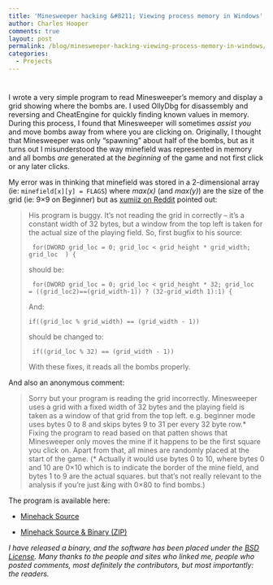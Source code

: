 ```yaml
---
title: 'Minesweeper hacking &#8211; Viewing process memory in Windows'
author: Charles Hooper
comments: true
layout: post
permalink: /blog/minesweeper-hacking-viewing-process-memory-in-windows/
categories:
  - Projects
---
```

# 

I wrote a very simple program to read Minesweeper’s memory and display a grid showing where the bombs are. I used OllyDbg for disassembly and reversing and CheatEngine for quickly finding known values in memory. During this process, I found that Minesweeper will sometimes *assist you* and move bombs away from where you are clicking on. Originally, I thought that Minesweeper was only “spawning” about half of the bombs, but as it turns out I misunderstood the way minefield was represented in memory and all bombs *are* generated at the *beginning* of the game and not first click or any later clicks.

My error was in thinking that minefield was stored in a 2-dimensional array (ie: `minefield[x][y] = FLAGS`) where *max(x)* (and *max(y)*) are the size of the grid (ie: 9×9 on Beginner) but as [xumiiz on Reddit][1] pointed out:

 [1]: http://www.reddit.com/user/xumiiz/

> His program is buggy. It’s not reading the grid in correctly – it’s a constant width of 32 bytes, but a window from the top left is taken for the actual size of the playing field. So, first bugfix to his source:
> 
> ` for(DWORD grid_loc = 0; grid_loc < grid_height * grid_width; grid_loc  ) {`
> 
> should be:
> 
> ` for(DWORD grid_loc = 0; grid_loc < grid_height * 32; grid_loc  = ((grid_loc2)==(grid_width-1)) ? (32-grid_width 1):1) {`
> 
> And:
> 
> `if((grid_loc % grid_width) == (grid_width - 1))`
> 
> should be changed to:
> 
> ` if((grid_loc % 32) == (grid_width - 1))`
> 
> With these fixes, it reads all the bombs properly.

And also an anonymous comment:

> Sorry but your program is reading the grid incorrectly. Minesweeper uses a grid with a fixed width of 32 bytes and the playing field is taken as a window of that grid from the top left. e.g. beginner mode uses bytes 0 to 8 and skips bytes 9 to 31 per every 32 byte row.* Fixing the program to read based on that patten shows that Minesweeper only moves the mine if it happens to be the first square you click on. Apart from that, all mines are randomly placed at the start of the game. (* Actually it would use bytes 0 to 10, where bytes 0 and 10 are 0×10 which is to indicate the border of the mine field, and bytes 1 to 9 are the actual squares. but that’s not really relevant to the analysis if you’re just &ing with 0×80 to find bombs.)

The program is available here:

* [Minehack Source][3]

* [Minehack Source & Binary (ZIP)][4]

 [3]: http://sub-public.s3.amazonaws.com/minehack/minehack.cpp
 [4]: http://sub-public.s3.amazonaws.com/minehack/minehack.zip

*I have released a binary, and the software has been placed under the
[BSD License][5]. Many thanks to the people and sites who linked me,
people who posted comments, most definitely the contributors, but most
importantly: the readers.*

 [5]: http://sub-public.s3.amazonaws.com/minehack/license.txt
